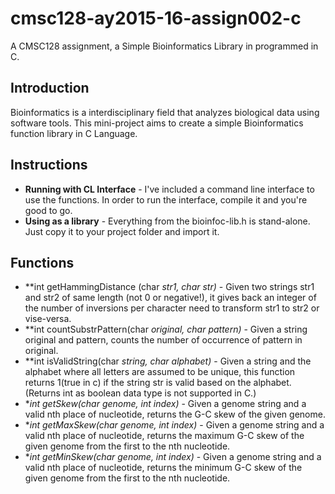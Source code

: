 # cmsc128-ay2015-16-assign002-c
A CMSC128 assignment, a Simple Bioinformatics Library in programmed in C.

## Introduction
Bioinformatics is a interdisciplinary field that analyzes biological data using software tools. This mini-project aims to 
create a simple Bioinformatics function library in C Language.

## Instructions
- **Running with CL Interface** - I've included a command line interface to use the functions. In order to run the interface, compile it and you're good to go.
- **Using as a library** - Everything from the bioinfoc-lib.h is stand-alone. Just copy it to your project folder and import it.

## Functions
- **int getHammingDistance (char *str1, char *str)** - Given two strings str1 and str2 of same length (not 0 or negative!), it gives back an integer of the number of inversions per character need to transform str1 to str2 or vise-versa.
- **int countSubstrPattern(char *original, char *pattern)** - Given a string original and pattern, counts the number of occurrence
of pattern in original.
- **int isValidString(char *string, char *alphabet)** - Given a string and the alphabet where all letters are assumed to be unique, this
function returns 1(true in c) if the string str is valid based on the alphabet. (Returns int as boolean data type is not supported in C.)
- **int getSkew(char *genome, int index)** - Given a genome string and a valid nth place of nucleotide, returns the G-C skew of the given genome.
- **int getMaxSkew(char *genome, int index)** - Given a genome string and a valid nth place of nucleotide, returns the maximum G-C skew of the given genome from the first to the nth nucleotide.
- **int getMinSkew(char *genome, int index)** - Given a genome string and a valid nth place of nucleotide, returns the minimum G-C skew of the given genome from the first to the nth nucleotide.

